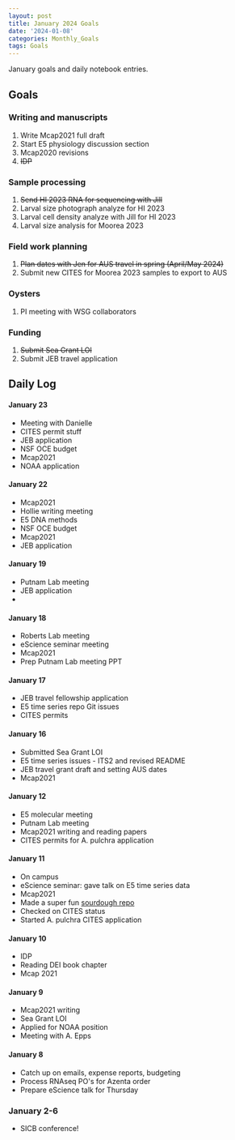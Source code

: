 ```yaml
---
layout: post
title: January 2024 Goals
date: '2024-01-08'
categories: Monthly_Goals
tags: Goals
---
```

January goals and daily notebook entries. 

## Goals  

### Writing and manuscripts 
              
1. Write Mcap2021 full draft
2. Start E5 physiology discussion section
3. Mcap2020 revisions
4. ~~IDP~~

### Sample processing

1. ~~Send HI 2023 RNA for sequencing with Jill~~
2. Larval size photograph analyze for HI 2023 
3. Larval cell density analyze with Jill for HI 2023
4. Larval size analysis for Moorea 2023

### Field work planning

1. ~~Plan dates with Jen for AUS travel in spring (April/May 2024)~~ 
2. Submit new CITES for Moorea 2023 samples to export to AUS 

### Oysters 

1. PI meeting with WSG collaborators

### Funding 

1. ~~Submit Sea Grant LOI~~ 
2. Submit JEB travel application

## **Daily Log**   

#### January 23 

- Meeting with Danielle
- CITES permit stuff 
- JEB application
- NSF OCE budget
- Mcap2021
- NOAA application

#### January 22 

- Mcap2021
- Hollie writing meeting
- E5 DNA methods 
- NSF OCE budget
- Mcap2021
- JEB application

#### January 19 

- Putnam Lab meeting
- JEB application
- 
#### January 18 

- Roberts Lab meeting
- eScience seminar meeting
- Mcap2021
- Prep Putnam Lab meeting PPT

#### January 17 

- JEB travel fellowship application
- E5 time series repo Git issues
- CITES permits

#### January 16 

- Submitted Sea Grant LOI 
- E5 time series issues - ITS2 and revised README 
- JEB travel grant draft and setting AUS dates 
- Mcap2021 

#### January 12 

- E5 molecular meeting
- Putnam Lab meeting
- Mcap2021 writing and reading papers
- CITES permits for A. pulchra application

#### January 11 

- On campus 
- eScience seminar: gave talk on E5 time series data 
- Mcap2021
- Made a super fun [sourdough repo](https://github.com/AHuffmyer/sourdough_squad)
- Checked on CITES status 
- Started A. pulchra CITES application

#### January 10 

- IDP 
- Reading DEI book chapter
- Mcap 2021

#### January 9 

- Mcap2021 writing
- Sea Grant LOI
- Applied for NOAA position
- Meeting with A. Epps 

#### January 8 

- Catch up on emails, expense reports, budgeting 
- Process RNAseq PO's for Azenta order 
- Prepare eScience talk for Thursday 

### January 2-6

- SICB conference!
